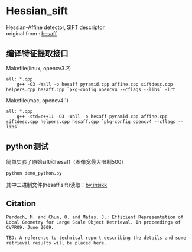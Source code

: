# Hessian_sift
Hessian-Affine detector, SIFT descriptor  
original from : [hesaff](https://github.com/perdoch/hesaff)


## 编译特征提取接口
Makefile(linux, opencv3.2)
```
all: *.cpp
	g++ -O3 -Wall -o hesaff pyramid.cpp affine.cpp siftdesc.cpp helpers.cpp hesaff.cpp `pkg-config opencv4 --cflags --libs` -lrt

```
Makefile(mac, opencv4.1)
```
all: *.cpp
	g++ -std=c++11 -O3 -Wall -o hesaff pyramid.cpp affine.cpp siftdesc.cpp helpers.cpp hesaff.cpp `pkg-config opencv4 --cflags --libs`
```

## python测试
简单实验了原始sift和hesaff（图像宽最大限制500）
```
python demo_python.py
```
其中二进制文件(hesaff.sift)读取：[by insikk](https://github.com/perdoch/hesaff/blob/fcd04c9b7d2b7361ec676e1ded228768823eb0b3/util/Batch%20SIFT%20Extractor.ipynb)



## Citation
```
Perdoch, M. and Chum, O. and Matas, J.: Efficient Representation of
Local Geometry for Large Scale Object Retrieval. In proceedings of
CVPR09. June 2009.

TBD: A reference to technical report describing the details and some
retrieval results will be placed here.
```